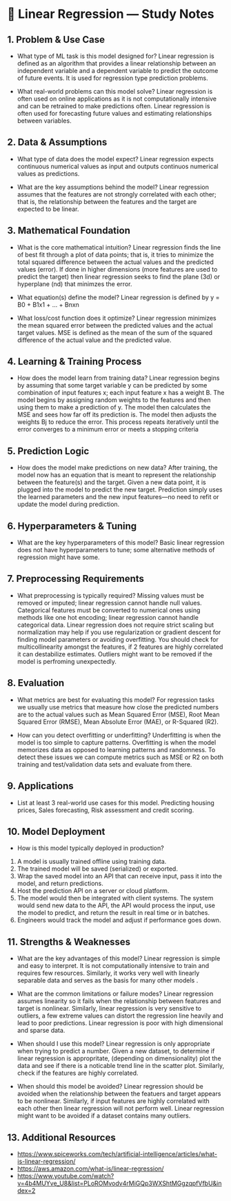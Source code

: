 # 🧠 Linear Regression — Study Notes

## 1. Problem & Use Case
- What type of ML task is this model designed for?
Linear regression is defined as an algorithm that provides a linear relationship between an independent variable and a dependent variable to predict the outcome of future events. It is used for regression type prediction problems. 

- What real-world problems can this model solve?
Linear regression is often used on online applications as it is not computationally intensive and can be retrained to make predictions often. Linear regression is often used for forecasting future values and estimating relationships between variables. 

## 2. Data & Assumptions
- What type of data does the model expect? 
Linear regression expects continuous numerical values as input and outputs continuos numerical values as predictions. 

- What are the key assumptions behind the model?
Linear regression assumes that the features are not strongly correlated with each other; that is, the relationship between the features and the target are expected to be linear.

## 3. Mathematical Foundation
- What is the core mathematical intuition?
Linear regression finds the line of best fit through a plot of data points; that is, it tries to minimize the total squared difference between the actual values and the predicted values (error). If done in higher dimensions (more features are used to predict the target) then linear regression seeks to find the plane (3d) or hyperplane (nd) that minimzes the error.

- What equation(s) define the model?
Linear regression is defined by y = B0 + B1x1 + ... + Bnxn

- What loss/cost function does it optimize?
Linear regression minimizes the mean squared error between the predicted values and the actual target values. MSE is defined as the mean of the sum of the squared difference of the actual value and the predicted value. 

## 4. Learning & Training Process
- How does the model learn from training data?
Linear regression begins by assuming that some target variable y can be predicted by some combination of input features x; each input feature x has a weight B. The model begins by assigning random weights to the features and then using them to make a prediction of y. The model then calculates the MSE and sees how far off its prediction is. The model then adjusts the weights Bj to reduce the error. This process repeats iteratively until the error converges to a minimum error or meets a stopping criteria 

## 5. Prediction Logic
- How does the model make predictions on new data?
After training, the model now has an equation that is meant to represent the relationship between the feature(s) and the target. Given a new data point, it is plugged into the model to predict the new target. Prediction simply uses the learned parameters and the new input features—no need to refit or update the model during prediction.

## 6. Hyperparameters & Tuning
- What are the key hyperparameters of this model?
Basic linear regression does not have hyperparameters to tune; some alternative methods of regression might have some. 

## 7. Preprocessing Requirements
- What preprocessing is typically required?
Missing values must be removed or imputed; linear regression cannot handle null values. Categorical features must be converted to numerical ones using methods like one hot encoding; linear regression cannot handle categorical data. Linear regression does not require strict scaling but normalization may help if you use regularization or gradient descent for finding model parameters or avoiding overfitting. You should check for multicollinearity amongst the features, if 2 features are highly correlated it can destabilize estimates. Outliers might want to be removed if the model is perfroming unexpectedly. 

## 8. Evaluation
- What metrics are best for evaluating this model? 
For regression tasks we usually use metrics that measure how close the predicted numbers are to the actual values such as Mean Squared Error (MSE), Root Mean Squared Error (RMSE), Mean Absolute Error (MAE), or R-Squared (R2).

- How can you detect overfitting or underfitting?
Underfitting is when the model is too simple to capture patterns. Overfitting is when the model memorizes data as opposed to learning patterns and randomness. To detect these issues we can compute metrics such as MSE or R2 on both training and test/validation data sets and evaluate from there. 

## 9. Applications
- List at least 3 real-world use cases for this model.
Predicting housing prices, Sales forecasting, Risk assessment and credit scoring. 

## 10. Model Deployment
- How is this model typically deployed in production?
1) A model is usually trained offline using training data.
2) The trained model will be saved (serialized) or exported.
3) Wrap the saved model into an API that can receive input, pass it into the model, and return predictions. 
4) Host the prediction API on a server or cloud platform. 
5) The model would then be integrated with client systems. The system would send new data to the API, the API would process the input, use the model to predict, and return the result in real time or in batches. 
6) Engineers would track the model and adjust if performance goes down. 

## 11. Strengths & Weaknesses
- What are the key advantages of this model?
Linear regression is simple and easy to interpret. It is not computationally intensive to train and requires few resources. Similarly, it works very well with linearly separable data and serves as the basis for many other models .

- What are the common limitations or failure modes?
Linear regression assumes linearity so it fails when the relationship between features and target is nonlinear. Similarly, linear regression is very sensitive to outliers, a few extreme values can distort the regression line heavily and lead to poor predictions. Linear regression is poor with high dimensional and sparse data. 

- When should I use this model?
Linear regression is only appropriate when trying to predict a number. Given a new dataset, to determine if linear regression is appropritate, (depending on dimensionality) plot the data and see if there is a noticable trend line in the scatter plot. Similarly, check if the features are highly correlated.

- When should this model be avoided?
Linear regression should be avoided when the relationship between the featuers and target appears to be nonlinear. Similarly, if input features are highly correlated with each other then linear regression will not perform well. Linear regression might want to be avoided if a dataset contains many outliers. 

## 13. Additional Resources
- https://www.spiceworks.com/tech/artificial-intelligence/articles/what-is-linear-regression/   
- https://aws.amazon.com/what-is/linear-regression/
- https://www.youtube.com/watch?v=4b4MUYve_U8&list=PLoROMvodv4rMiGQp3WXShtMGgzqpfVfbU&index=2
